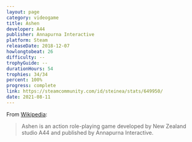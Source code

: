 ```yaml
---
layout: page
category: videogame
title: Ashen
developer: A44
publisher: Annapurna Interactive
platform: Steam
releaseDate: 2018-12-07
howlongtobeat: 26
difficulty: --
trophyGuide: --
durationHours: 54
trophies: 34/34
percent: 100%
progress: complete
link: https://steamcommunity.com/id/steinea/stats/649950/
date: 2021-08-11
---
```


From [Wikipedia](https://en.wikipedia.org/wiki/Ashen_(2018_video_game)):

> Ashen is an action role-playing game developed by New Zealand studio A44 and published by Annapurna Interactive.
